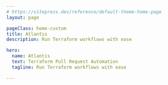 ```yaml
---
# https://vitepress.dev/reference/default-theme-home-page
layout: page

pageClass: home-custom
title: Atlantis
description: Run Terraform workflows with ease

hero:
  name: Atlantis
  text: Terraform Pull Request Automation
  tagline: Run Terraform workflows with ease

---
```

<CustomComponent/>
